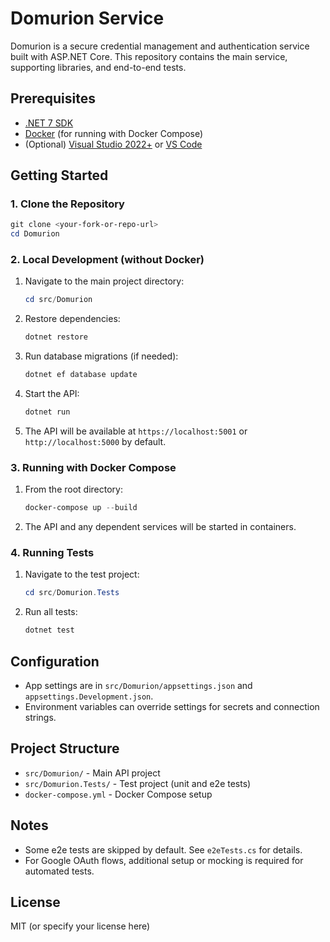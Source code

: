 # Domurion Service

Domurion is a secure credential management and authentication service built with ASP.NET Core. This repository contains the main service, supporting libraries, and end-to-end tests.

## Prerequisites
- [.NET 7 SDK](https://dotnet.microsoft.com/en-us/download/dotnet/7.0)
- [Docker](https://www.docker.com/) (for running with Docker Compose)
- (Optional) [Visual Studio 2022+](https://visualstudio.microsoft.com/) or [VS Code](https://code.visualstudio.com/)

## Getting Started

### 1. Clone the Repository
```powershell
git clone <your-fork-or-repo-url>
cd Domurion
```

### 2. Local Development (without Docker)

1. Navigate to the main project directory:
   ```powershell
   cd src/Domurion
   ```
2. Restore dependencies:
   ```powershell
   dotnet restore
   ```
3. Run database migrations (if needed):
   ```powershell
   dotnet ef database update
   ```
4. Start the API:
   ```powershell
   dotnet run
   ```
5. The API will be available at `https://localhost:5001` or `http://localhost:5000` by default.

### 3. Running with Docker Compose

1. From the root directory:
   ```powershell
   docker-compose up --build
   ```
2. The API and any dependent services will be started in containers.

### 4. Running Tests

1. Navigate to the test project:
   ```powershell
   cd src/Domurion.Tests
   ```
2. Run all tests:
   ```powershell
   dotnet test
   ```

## Configuration
- App settings are in `src/Domurion/appsettings.json` and `appsettings.Development.json`.
- Environment variables can override settings for secrets and connection strings.

## Project Structure
- `src/Domurion/` - Main API project
- `src/Domurion.Tests/` - Test project (unit and e2e tests)
- `docker-compose.yml` - Docker Compose setup

## Notes
- Some e2e tests are skipped by default. See `e2eTests.cs` for details.
- For Google OAuth flows, additional setup or mocking is required for automated tests.

## License
MIT (or specify your license here)
